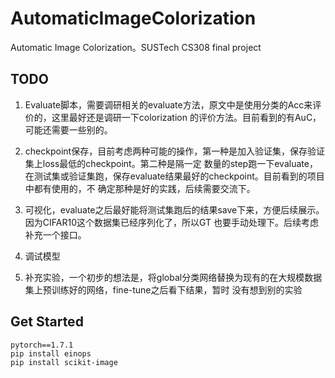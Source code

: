# AutomaticImageColorization
 Automatic Image Colorization。SUSTech CS308 final project

 ## TODO
 1. Evaluate脚本，需要调研相关的evaluate方法，原文中是使用分类的Acc来评价的，这里最好还是调研一下colorization
 的评价方法。目前看到的有AuC，可能还需要一些别的。

 2. checkpoint保存，目前考虑两种可能的操作，第一种是加入验证集，保存验证集上loss最低的checkpoint。第二种是隔一定
 数量的step跑一下evaluate，在测试集或验证集跑，保存evaluate结果最好的checkpoint。目前看到的项目中都有使用的，不
 确定那种是好的实践，后续需要交流下。

 3. 可视化，evaluate之后最好能将测试集跑后的结果save下来，方便后续展示。因为CIFAR10这个数据集已经序列化了，所以GT
 也要手动处理下。后续考虑补充一个接口。

 4. 调试模型

 5. 补充实验，一个初步的想法是，将global分类网络替换为现有的在大规模数据集上预训练好的网络，fine-tune之后看下结果，暂时
 没有想到别的实验
 
 ## Get Started
 ```
 pytorch==1.7.1
 pip install einops
 pip install scikit-image
 ```
